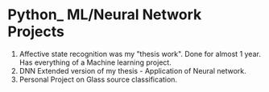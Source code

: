 # Python_ ML/Neural Network Projects

1. Affective state recognition was my "thesis work". Done for almost 1 year. Has everything of a Machine learning project.
2. DNN Extended version of my thesis - Application of Neural network.
3. Personal Project on Glass source classification.
